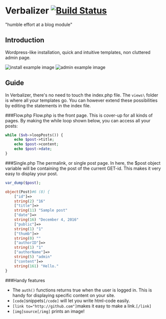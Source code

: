 # Verbalizer [![Build Status](https://travis-ci.org/jakobjohansson/Verbalizer.svg?branch=master)](https://travis-ci.org/jakobjohansson/Verbalizer)
"humble effort at a blog module"

## Introduction

Wordpress-like installation, quick and intuitive templates, non cluttered admin page.

![install example image](https://retarded.fish/verbrepoimages/install.PNG?)
![admin example image](https://retarded.fish/verbrepoimages/admin.PNG?)

## Guide
In Verbalizer, there's no need to touch the index.php file. The ``views\`` folder is where all your templates go. You can however extend these possibilities by editing the statements in the index file. 

###Flow.php
Flow.php is the front page. This is cover-up for all kinds of pages.
By making the while loop shown below, you can access all your posts:
```php
while ($vb->loopPosts()) {
    echo $post->title;
    echo $post->content;
    echo $post->date;
}
```

###Single.php
The permalink, or single post page.
In here, the $post object variable will be containing the post of the current GET-id.
This makes it very easy to display your post.
```php
var_dump($post);

object(Post)#6 (8) {
    ["id"]=>
    string(2) "16"
    ["title"]=>
    string(11) "Sample post"
    ["date"]=>
    string(16) "December 4, 2016"
    ["public"]=>
    string(1) "1"
    ["thumb"]=>
    string(0) ""
    ["authorID"]=>
    string(1) "1"
    ["authorName"]=>
    string(5) "admin"
    ["content"]=>
    string(161) "Hello."
}
```

###Handy features
- The ``auth()`` functions returns true when the user is logged in. This is handy for displaying specific content on your site.
- ``[code]``snippets``[/code]`` will let you write html-code easily.
- ``[link to="http://github.com"]``makes it easy to make a link.``[/link]``
- ``[img]source[/img]`` prints an image!
